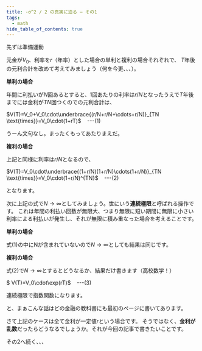 ```yaml
---
title: -σ^2 / 2 の真実に迫る – その1
tags:
  - math
hide_table_of_contents: true
---
```


先ずは準備運動

元金が$V_0$、利率を$r$（年率）とした場合の単利と複利の場合それぞれで、 $T$年後の元利合計を改めて考えてみましょう（何を今更、、、）。

**単利の場合**

年間に利払いが$N$回あるとすると、1回あたりの利率は$r/N$となったうえで$T$年後までには金利が$TN$回つくのでの元利合計は、

$V(T)=V_0+V_0\cdot\underbrace{(r/N+r/N+\cdots+r/N)}_{TN \text{times}}=V_0\cdot(1+rT)$    ---(1)

うーん文句なし。まったくもってあたりまえだ。

**複利の場合**

上記と同様に利率は$r/N$となるので、

$V(T)=V_0\cdot\underbrace{(1+r/N)(1+r/N)\cdots(1+r/N)}_{TN \text{times}}=V_0\cdot(1+r/N)^{TN}$    ---(2)

となります。

次に上記の式で$N\rightarrow\infty$としてみましょう。世にいう**連続極限**と呼ばれる操作です。 これは年間の利払い回数が無限大、つまり無限に短い期間に無限に小さい利率による利払いが発生し、それが無限に積み重なった場合を考えることです。

**単利の場合**

式(1)の中にNが含まれていないので$N\rightarrow\infty$としても結果は同じです。

**複利の場合**

式(2)で$N\rightarrow\infty$とするとどうなるか、結果だけ書きます（高校数学！）

$ V(T)=V_0\cdot\exp(rT)$    ---(3)

連続極限で指数関数になります。

と、まぁこんな話はどの金融の教科書にも最初のページに書いてあります。

さて上記のケースは全て金利が一定値$r$という場合です。 そうではなく、**金利が乱数**だったらどうなるでしょうか。それが今回の記事で書きたいことです。

その2へ続く、、、
